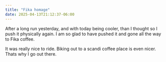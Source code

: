 ```yaml
---
title: "Fika homage"
date: 2025-04-13T21:12:37-06:00
---
```

After a long run yesterday, and with today being cooler, than I thought so I push it physically again. I am so glad to have pushed it and gone all the way to Fika coffee. 

It was really nice to ride. Biking out to a scandi coffee place is even nicer. Thats why I go out there.
